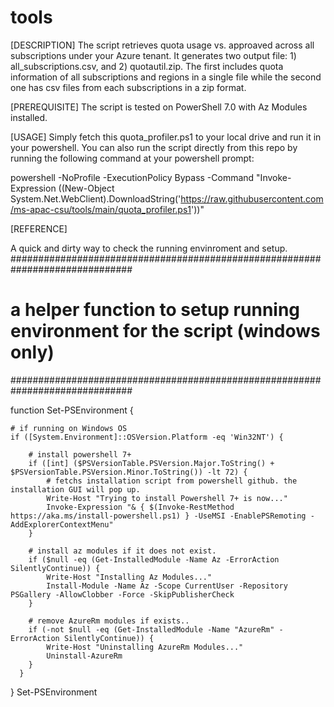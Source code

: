 # tools

[DESCRIPTION]
The script retrieves quota usage vs. approaved across all subscriptions under your Azure tenant.  It generates two output file: 1) all_subscriptions.csv, and 2) quotautil.zip.  The first includes quota information of all subscriptions and regions in a single file while the second one has csv files from each subscriptions in a zip format.

[PREREQUISITE]
The script is tested on PowerShell 7.0 with Az Modules installed.

[USAGE]
Simply fetch this quota_profiler.ps1 to your local drive and run it in your powershell.  You can also run the script directly from this repo by running the following command at your powershell prompt: 

powershell -NoProfile -ExecutionPolicy Bypass -Command "Invoke-Expression ((New-Object System.Net.WebClient).DownloadString('https://raw.githubusercontent.com/ms-apac-csu/tools/main/quota_profiler.ps1'))"

[REFERENCE]

A quick and dirty way to check the running envinroment and setup.
############################################################################## 
# a helper function to setup running environment for the script (windows only)
##############################################################################

function Set-PSEnvironment {

    # if running on Windows OS
    if ([System.Environment]::OSVersion.Platform -eq 'Win32NT') {

        # install powershell 7+
        if ([int] ($PSVersionTable.PSVersion.Major.ToString() + $PSVersionTable.PSVersion.Minor.ToString()) -lt 72) {
            # fetchs installation script from powershell github. the installation GUI will pop up.
            Write-Host "Trying to install Powershell 7+ is now..."
            Invoke-Expression "& { $(Invoke-RestMethod https://aka.ms/install-powershell.ps1) } -UseMSI -EnablePSRemoting -AddExplorerContextMenu"
        }

        # install az modules if it does not exist.
        if ($null -eq (Get-InstalledModule -Name Az -ErrorAction SilentlyContinue)) {
            Write-Host "Installing Az Modules..."
            Install-Module -Name Az -Scope CurrentUser -Repository PSGallery -AllowClobber -Force -SkipPublisherCheck
        }

        # remove AzureRm modules if exists..
        if (-not $null -eq (Get-InstalledModule -Name "AzureRm" -ErrorAction SilentlyContinue)) {
            Write-Host "Uninstalling AzureRm Modules..."
            Uninstall-AzureRm
        }
      }
}
Set-PSEnvironment


